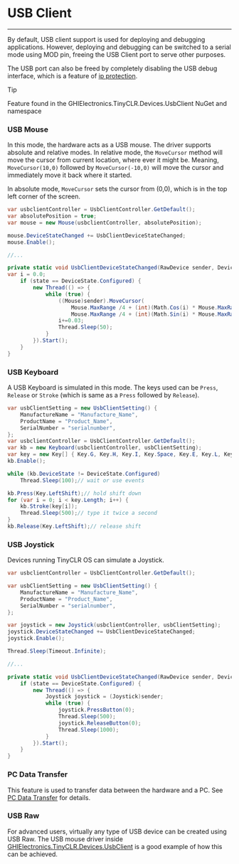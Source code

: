 # USB Client
---
By default, USB client support is used for deploying and debugging applications. However, deploying and debugging can be switched to a serial mode using MOD pin, freeing the USB Client port to serve other purposes.

 The USB port can also be freed by completely disabling the USB debug interface, which is a feature of [ip protection](ip-protection.md).

> [!Tip]
> Feature found in the GHIElectronics.TinyCLR.Devices.UsbClient NuGet and namespace

### USB Mouse
In this mode, the hardware acts as a USB mouse. The driver supports absolute and relative modes. In relative mode, the `MoveCursor` method will move the cursor from current location, where ever it might be. Meaning, `MoveCursor(10,0)` followed by `MoveCursor(-10,0)` will move the cursor and immediately move it back where it started.

In absolute mode, `MoveCursor` sets the cursor from (0,0), which is in the top left corner of the screen.

```cs
var usbclientController = UsbClientController.GetDefault();
var absolutePosition = true;
var mouse = new Mouse(usbclientController, absolutePosition);

mouse.DeviceStateChanged += UsbClientDeviceStateChanged;
mouse.Enable();

//...

private static void UsbClientDeviceStateChanged(RawDevice sender, DeviceState state) {
var i = 0.0;
    if (state == DeviceState.Configured) {
        new Thread(() => {
            while (true) {
                ((Mouse)sender).MoveCursor(
                    Mouse.MaxRange /4 + (int)(Math.Cos(i) * Mouse.MaxRange / 10),
                    Mouse.MaxRange /4 + (int)(Math.Sin(i) * Mouse.MaxRange / 10));
                i+=0.03;
                Thread.Sleep(50);
            }
        }).Start();
    }
}
```

### USB Keyboard
A USB Keyboard is simulated in this mode. The keys used can be `Press`, `Release` or `Stroke` (which is same as a `Press` followed by `Release`).

```cs
var usbClientSetting = new UsbClientSetting() {
    ManufactureName = "Manufacture_Name",
    ProductName = "Product_Name",
    SerialNumber = "serialnumber",
};
var usbclientController = UsbClientController.GetDefault();
var kb = new Keyboard(usbclientController, usbClientSetting);
var key = new Key[] { Key.G, Key.H, Key.I, Key.Space, Key.E, Key.L, Key.E, Key.C, Key.T, Key.R, Key.O, Key.N, Key.I, Key.C, Key.S };
kb.Enable();

while (kb.DeviceState != DeviceState.Configured)
    Thread.Sleep(100);// wait or use events

kb.Press(Key.LeftShift);// hold shift down
for (var i = 0; i < key.Length; i++) {
    kb.Stroke(key[i]);
    Thread.Sleep(500);// type it twice a second
}
kb.Release(Key.LeftShift);// release shift
```

### USB Joystick
Devices running TinyCLR OS can simulate a Joystick. 

```cs
var usbclientController = UsbClientController.GetDefault();

var usbClientSetting = new UsbClientSetting() {
    ManufactureName = "Manufacture_Name",
    ProductName = "Product_Name",
    SerialNumber = "serialnumber",
};

var joystick = new Joystick(usbclientController, usbClientSetting);
joystick.DeviceStateChanged += UsbClientDeviceStateChanged;
joystick.Enable();

Thread.Sleep(Timeout.Infinite);

//...

private static void UsbClientDeviceStateChanged(RawDevice sender, DeviceState state) {
    if (state == DeviceState.Configured) {
        new Thread(() => {
            Joystick joystick = (Joystick)sender;
            while (true) {
                joystick.PressButton(0);
                Thread.Sleep(500);
                joystick.ReleaseButton(0);
                Thread.Sleep(1000);
            }
        }).Start();
    }
}
```

### PC Data Transfer
This feature is used to transfer data between the hardware and a PC. See [PC Data Transfer](usb-pc-transfer.md) for details.

### USB Raw
For advanced users, virtually any type of USB device can be created using USB Raw. The USB mouse driver inside [GHIElectronics.TinyCLR.Devices.UsbClient](https://github.com/ghi-electronics/TinyCLR-Libraries) is a good example of how this can be achieved.   

